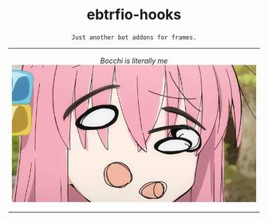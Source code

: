 <h1 align="center">ebtrfio-hooks</h1>

<div align="center">

`Just another bot addons for frames.`

<table>
<tr>
<td align="center">

*Bocchi is literally me*
![img](./assets/img5.jpg)

</td>
</tr>
</table>
</div>
